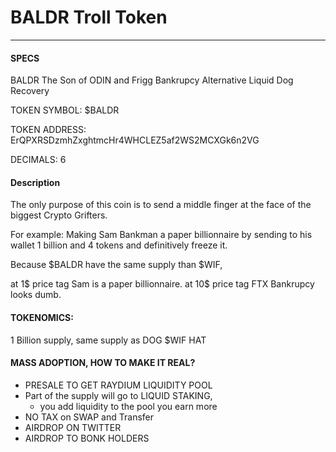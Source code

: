 <h1>BALDR Troll Token</h1><hr/>

<h4> SPECS </h4>
<p>
BALDR 
  The Son of ODIN and Frigg
  Bankrupcy Alternative Liquid Dog Recovery

TOKEN SYMBOL: $BALDR

TOKEN ADDRESS: ErQPXRSDzmhZxghtmcHr4WHCLEZ5af2WS2MCXGk6n2VG

DECIMALS: 6

</p>

<h4> Description </h4>
<p>
The only purpose of this coin is to send a middle finger at the face of the biggest Crypto Grifters.
  
For example: Making Sam Bankman a paper billionnaire by sending to his wallet 1 billion and 4 tokens and definitively freeze it.

Because $BALDR have the same supply than $WIF, 

at 1$ price tag Sam is a paper billionnaire.
at 10$ price tag FTX Bankrupcy looks dumb.


<h4>TOKENOMICS:</h4>

1 Billion supply, same supply as DOG $WIF HAT 

<h4> MASS ADOPTION, HOW TO MAKE IT REAL?</h4>

* PRESALE TO GET RAYDIUM LIQUIDITY POOL 
* Part of the supply will go to LIQUID STAKING,
  - you add liquidity to the pool you earn more
* NO TAX on SWAP and Transfer
* AIRDROP ON TWITTER
* AIRDROP TO BONK HOLDERS







